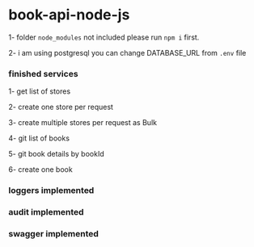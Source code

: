 # book-api-node-js

1- folder `node_modules` not included please run `npm i` first.

2- i am using postgresql you can change DATABASE_URL from `.env` file

### finished services

1- get list of stores

2- create one store per request

3- create multiple stores per request as Bulk

4- git list of books

5- git book details by bookId

6- create one book

### loggers implemented

### audit implemented

### swagger implemented
